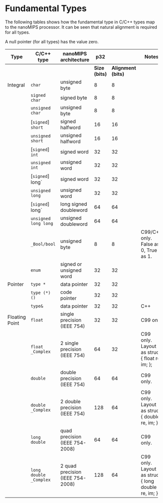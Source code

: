 # Fundamental Types

The following tables shows how the fundamental type in C/C++ types map to the nanoMIPS processor. It can be seen that natural alignment is required for all types.

A null pointer (for all types) has the value zero.

|Type  | C/C++ type      | nanoMIPS architecture   | p32 || Notes |
|------|-----------------|-------------------------|------|------|------|
|      |                 |                         | **Size (bits)**  | **Alignment (bits)**  | |
| Integral | `char`      | unsigned byte           | 8  | 8  |  | 
| |`signed char`         | signed byte             | 8  | 8  |    | 
| |`unsigned char`       | unsigned byte           | 8  | 8  |   | 
| |\[`signed`] `short`   | signed halfword         | 16 | 16 |   | 
| |`unsigned short`      | unsigned halfword       | 16 | 16 |   | 
| |\[`signed`] `int`     | signed word             | 32 | 32 |   | 
| |`unsigned int`        | unsigned word           | 32 | 32 |   | 
| |\[`signed`] long`     | signed word             | 32 | 32 |   | 
| |`unsigned long`       | unsigned word           | 32 | 32 |   | 
| |\[`signed`] long`     | long signed doubleword  | 64 | 64 |   | 
| |`unsigned long long`  | unsigned doubleword     | 64 | 64 |   | 
| |`_Bool/bool`          | unsigned byte           | 8  | 8  | C99/C++ only. False as 0, True as 1. |
| |`enum`                | signed or unsigned word | 32 | 32 |  | 
| Pointer  | `type *`    | data pointer            | 32 | 32 |   | 
| |`type (*) ()`         | code pointer            | 32 | 32 |   | 
| |`type&`               | data pointer            | 32 | 32 | C++ | 
| Floating Point | `float` | single precision (IEEE 754) | 32 | 32 | C99 only  | 
| |`float _Complex` | 2 single precision (IEEE 754)      | 64 | 32 | C99 only. Layout as struct { float re, im; }; | 
| |`double` | double precision (IEEE 754)                | 64 | 64 | C99 only. | 
| |`double _Complex` | 2 double precision (IEEE 754)     | 128| 64 | C99 only. Layout as  struct { double re, im; }; | 
| |`long double` | quad precision (IEEE 754-2008)        | 64 | 64 | C99 only. | 
| |`long double _Complex` | 2 quad precision (IEEE 754-2008) | 128 | 64 | C99 only. Layout as struct { long double re, im; }; | 
